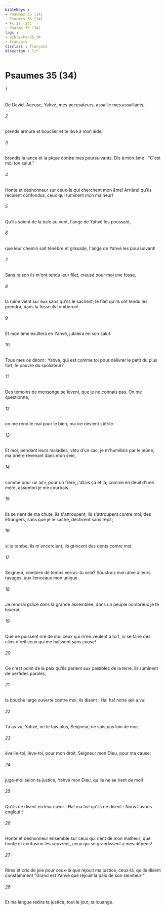 ```yaml
---
bibleKeys : 
- Psaumes 35 (34)
- Psaumes 35 (34)
- Ps 35 (34)
- Psalms 35 (34)
tags : 
- Bible/Ps/35_34
- français
cssclass : français
direction : ltr
---
```


# Psaumes 35 (34)

###### 1
De David. Accuse, Yahvé, mes accusateurs, assaille mes assaillants;
###### 2
prends armure et bouclier et te lève à mon aide;
###### 3
brandis la lance et la pique contre mes poursuivants. Dis à mon âme : "C'est moi ton salut."
###### 4
Honte et déshonneur sur ceux-là qui cherchent mon âme! Arrière! qu'ils reculent confondus, ceux qui ruminent mon malheur!
###### 5
Qu'ils soient de la bale au vent, l'ange de Yahvé les poussant,
###### 6
que leur chemin soit ténèbre et glissade, l'ange de Yahvé les poursuivant!
###### 7
Sans raison ils m'ont tendu leur filet, creusé pour moi une fosse,
###### 8
la ruine vient sur eux sans qu'ils le sachent; le filet qu'ils ont tendu les prendra, dans la fosse ils tomberont.
###### 9
Et mon âme exultera en Yahvé, jubilera en son salut.
###### 10
Tous mes os diront : Yahvé, qui est comme toi pour délivrer le petit du plus fort, le pauvre du spoliateur?
###### 11
Des témoins de mensonge se lèvent, que je ne connais pas. On me questionne,
###### 12
on me rend le mal pour le bien, ma vie devient stérile.
###### 13
Et moi, pendant leurs maladies, vêtu d'un sac, je m'humiliais par le jeûne, ma prière revenant dans mon sein,
###### 14
comme pour un ami, pour un frère, j'allais çà et là; comme en deuil d'une mère, assombri je me courbais.
###### 15
Ils se rient de ma chute, ils s'attroupent, ils s'attroupent contre moi; des étrangers, sans que je le sache, déchirent sans répit;
###### 16
si je tombe, ils m'encerclent, ils grincent des dents contre moi.
###### 17
Seigneur, combien de temps verras-tu cela? Soustrais mon âme à leurs ravages, aux lionceaux mon unique.
###### 18
Je rendrai grâce dans la grande assemblée, dans un peuple nombreux je te louerai.
###### 19
Que ne puissent rire de moi ceux qui m'en veulent à tort, ni se faire des clins d'œil ceux qui me haïssent sans cause!
###### 20
Ce n'est point de la paix qu'ils parlent aux paisibles de la terre; ils ruminent de perfides paroles,
###### 21
la bouche large ouverte contre moi; ils disent : Ha! ha! notre œil a vu!
###### 22
Tu as vu, Yahvé, ne te tais plus, Seigneur, ne sois pas loin de moi;
###### 23
éveille-toi, lève-toi, pour mon droit, Seigneur mon Dieu, pour ma cause;
###### 24
juge-moi selon ta justice, Yahvé mon Dieu, qu'ils ne se rient de moi!
###### 25
Qu'ils ne disent en leur cœur : Ha! ma foi! qu'ils ne disent : Nous l'avons englouti!
###### 26
Honte et déshonneur ensemble sur ceux qui rient de mon malheur; que honte et confusion les couvrent, ceux qui se grandissent à mes dépens!
###### 27
Rires et cris de joie pour ceux-là que réjouit ma justice, ceux-là, qu'ils disent constamment "Grand est Yahvé que réjouit la paix de son serviteur!"
###### 28
Et ma langue redira ta justice, tout le jour, ta louange.
